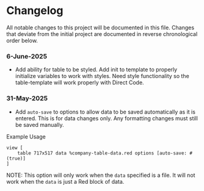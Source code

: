 # Changelog

All notable changes to this project will be documented in this file.
Changes that deviate from the initial project are documented in reverse chronological order below. 

### 6-June-2025
- Add ability for table to be styled. Add init to template to properly initialize variables to work with styles. Need style functionality so the table-template will work properly with Direct Code.



### 31-May-2025
- Add `auto-save` to options to allow data to be saved automatically as it is entered. This is for data changes only. Any formatting changes must still be saved manually.

Example Usage
```
view [
    table 717x517 data %company-table-data.red options [auto-save: #(true)]
]
```
NOTE: This option will only work when the `data` specified is a file. It will not work when the `data` is just a Red block of data. 
